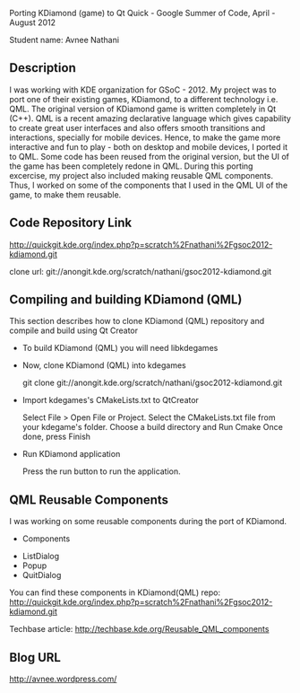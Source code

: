 Porting KDiamond (game) to Qt Quick - Google Summer of Code, April - August 2012

Student name: Avnee Nathani

Description
------------
I was working with KDE organization for GSoC - 2012. My project was to port one of their existing games, KDiamond, to a different technology i.e. QML. The original version of KDiamond game is written completely in Qt (C++). QML is a recent amazing declarative language which gives capability to create great user interfaces and also offers smooth transitions and interactions, specially for mobile devices. Hence, to make the game more interactive and fun to play - both on desktop and mobile devices, I ported it to QML. Some code has been reused from the original version, but the UI of the game has been completely redone in QML. During this porting excercise, my project also included making reusable QML components. Thus, I worked on some of the components that I used in the QML UI of the game, to make them reusable.


Code Repository Link
---------------------
http://quickgit.kde.org/index.php?p=scratch%2Fnathani%2Fgsoc2012-kdiamond.git

clone url: git://anongit.kde.org/scratch/nathani/gsoc2012-kdiamond.git

Compiling and building KDiamond (QML)
----------------------------------------
This section describes how to clone KDiamond (QML) repository and compile and build using Qt Creator

* To build KDiamond (QML) you will need libkdegames

* Now, clone KDiamond (QML) into kdegames

	git clone git://anongit.kde.org/scratch/nathani/gsoc2012-kdiamond.git

* Import kdegames's CMakeLists.txt to QtCreator

	Select File > Open File or Project.
	Select the CMakeLists.txt file from your kdegame's folder.
	Choose a build directory and Run Cmake
	Once done, press Finish

* Run KDiamond application

	Press the run button to run the application.

QML Reusable Components
-----------------------
I was working on some reusable components during the port of KDiamond.

* Components
- ListDialog
- Popup
- QuitDialog

You can find these components in KDiamond(QML) repo: http://quickgit.kde.org/index.php?p=scratch%2Fnathani%2Fgsoc2012-kdiamond.git

Techbase article: http://techbase.kde.org/Reusable_QML_components

Blog URL
---------
http://avnee.wordpress.com/